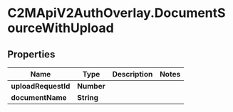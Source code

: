 # C2MApiV2AuthOverlay.DocumentSourceWithUpload

## Properties

Name | Type | Description | Notes
------------ | ------------- | ------------- | -------------
**uploadRequestId** | **Number** |  | 
**documentName** | **String** |  | 


